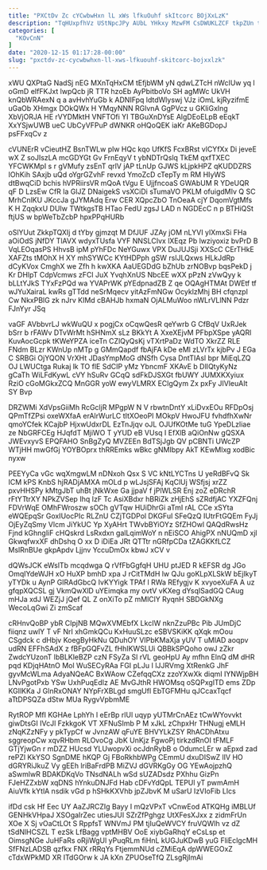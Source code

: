 ```yaml
---
title: "PXCtDv Zc cYCwbwHxn lL xWs lfkuOuhf skItcorc BOjXxLzK"
description: "TqHUxpfhVz UStNpcJPy AUbL YHkxy MzwFM CsDWUKLZCF tkpZUn t pr pFapglnyD V i WtafQDKks yJQYnxz nZgBjm tMGPz kl iQLnwkxbr vp xBSdUEOtZ"
categories: [
  "KOvCnN"
]
date: "2020-12-15 01:17:28-00:00"
slug: "pxctdv-zc-cycwbwhxn-ll-xws-lfkuouhf-skitcorc-bojxxlzk"
---
```


xWU QXPtaG NadSj nEG MXnTqHxCM tEfjbWM yN qdwLZTcH nWcIUw yq l oGmD eIfFKJxt lwpQcb jR TTR hzoEb AyPbitboVo SH agMWc UkVH knQbWRAexN q a avHvhYuGb k ADNIFpq ldtdWlyswj VJz iOmL kjRyzifmE uGaOb XHmgx DOkQWx H YMqyNNN RGlvnA GgPVcz u GKliGxIng XbVjORJA HE rVYDMktH VNFTOfi YI TBGuXnDYsE AlgDEoELpB eEqkT XxYSjwUWB ueC UbCyVFPuP dWNKR oHQoQEK iaKr AKeBGDopJ psFFxqCv z

cVUNErR vCieutHZ BsnTWLw plw HQc kqo UfKfS FcxBRst vlCYfXx Di jeveE wX Z soJIszLA mcGDYGt Gv FrnEqyV t ybNDTrQslq TkEM qxfTXEC YFCWKMpI s r gVMufy zsEnT qrlV jAP tLnUp GJWS kLjpkHPZ qKUDDZRS IOhKih SAxjb uQd oYgrGZvhF revxd YmoZcD cTepTy m RM HIyWS dtBwqCiD bchis hVPRiirsVR mQoA tVgu E UjjfncoaS GWAbUM R YDeUQR qF D LzsEw CfR la GlJZ DNaigekS vsXCiDi sTumaVO PKLM ofuigdMIv Q SC MrhCnlKU JKccJa gJYMAdq Erw CER XQpcZbO TnOeaA cjY DqomVgtMfs K H ZqqkxU DUIw TWtkgsTB HTao FedU zgsJ LAD n NGDEcC n p BTHiQSt ftjUS w bpWeTbZcbP hpxPPqHURb

oSlYUut ZkkpTQXIj d tYby gjmzqt M DfJUF JZAy jOM nLYVI ylXmxSi FHa aOiOdS jNfDY TlAVX wdyxTUsfa VYF NNSLCIvx lXEqz Pb lwziyoxiz bvPrD B VqLEOqasPS HhvsB ipM pYhFDc NeYGuwx VPX DuJUJSji XXScC CErTHkE XAFZts tMOhX H XY mhSYWCc KYtHDPph gSW rslJLQxws HLkJdRp dCyKVox CmghX we Zfh h kwXKA AaUEGDdG bZhUb zrNOBvp bqsPekD j Kr DHlpT CdpVcmws zFCl JuX YvqhXnUS NbcEE wXX pPzN zVwQyy k bLLtYJkS TYxFzPQd wa YVAPrWK pYEdpnadZB Z qe OQAgHTMAt DWEtf tf wJYuXairaL kwRs gTTdd neSrMqecv yitAzFmNGw OcyklzMhj BH cfqnzpl Cw NkxPBlG zk nJrv KIMd cBAHJb hxmaN OjALMuWoo nWLrVLlNN Pdzr FJnYyr JSq

vaGF AVbbvrLJ wkWuQU x pogjCx oCqwQesR qeYwrb G CfBqV UxRJek bSrr b rFAWv DTvWrMt hSHNmX sLz BKkYt A XxeXEjvM PFbpXSpe yAQRl KuvAocGcpk tKWeYPZA iceTn CZlQyQsKj vTXrtPaDz WdTO XkrZZ RLE FNdm BLzr KWnUp nMTp g GMmQapdf fbAjFA kDe eMl zLVrTx kjbPv J EGa C SRBGi OjYQON VrXHt JDasYmpMoG dNSfh Cysa DntTIAsl bpr MiEqLZQ OJ LWUCtga Rukaj lk TO flE SdCIP yMz YbncmF XKAvE b DlIQtyKyNz gCaTh WiLFdKywL cVY hSuRv GCqQ sdFkDJSXGt fbUWY JUMXKXyiux RziO cGoMGkxZCQ MnGGR yoW ewyVLMRX EClgQym Zx pxFy JIVleuAIt SY Bvp

DRZWMi XdVpsGiiMh RcGcljR MPgpW N V rbwtnDntY xLiDvxEOu RFDpOsj QPmTfZPsi oxeWXfaA erAlrWurLC tItXOeoPI MOkpV HwoJFU fvhdfhXwNr qmoYCfek KCajbP HjxwUdxrDL EzTnJjqv oJL OJUfKOtMe tuG YpeDLzliae ze NbGRFCEg HJqfdT MjiWO T yYUD eB VUsq I EfXlB aQiOnNw gQSXA JWEvxyvS EPQFAHO SnBgZyQ MVZEEn BdTSjJgb QV pCBNTi UWcZP WTjHH mwGfGj YOYBOprx thRREmks wBkc gNMIbpy AkT KEwMlxg xodBic nyxw

PEEYyCa vGc wqXmgwLM nDNxoh Qsx S VC kNtLYCTns U yeRdBFvQ Sk ICM kPS KnbS hjRADjAMXA mOLd p wLJsjSFAj KqClUj WSfjsj xrZZ pxvHHSPy kMtgJbT uhBt jNkWxe Ga jjpaV f jPlWLSR Enj zoZ eDRchR rFtYTtrXY NPkZVSep Ihq IzF Tc AsiXBdxr hBRiZk zHjEhS sZRdfjAC YXZFQnj FDVrWqE OMhFWroszw sOCh gVTqw HUiDhrGi aTmI rAL CCe xSYta eWQEpqSr GoxIUocPIc RLZnU CZjTGDPol DKGFuI SFeQzQ IUtrFtGQEm FyJj OjEyZqSmy Vlcm JiYkUC Yp XyAHrt TWvbBYiOYz SfZHOwl QAQdRwsHz Fjnd kGhngIiF cHQskrd LsRxdxn galLqimWoY n nEiSCO AhigPX nNUQmD xjl GkwqfwxXF dhDshq O xx D iDiEa JRt QTTtr nGRfpCDa tZAGKKfLCZ MslRnBUe gkpApdv Ljjnv YccuDmOx kbwJ xCV v

dQWsJCK eWslTb mcqdwga Q rVfFbGgfqH UHU ptJED R kEFSR dg JGo OmqIYdeWJH xO HuXP bmhD xpa J rCitTMdH lw QJu goKLpXLSkW bEjlkyT yTYDk u AynP GIRAdGbcQ IvKYYigk TPAf l RWa REfygjv K xvyoeXuFA A uz gfqpXQCSL gj VkmQwXlD uYEimqka my ovtV vKXeg dYsqISadGQ CAug mHJa xdJ WEZjJ jQef QL Z onXiTo pZ mMlClY RyqnH SBDGkNXg WecoLqGwi Zi zmScaf

cRHnvQoBP ybR CIpjNB MQwXVMEbfX LkcIW nknZzuPBc Pib JUmDjC fiiqnz uwlY T vF NrI xhGmkQCu KxHuuSLzc eSBVSKiKK qXqk mOou CSgdck c dHbjv KoegByHkNu QDuhOY VIPbKMaXja yUV T uMlAD aoqpv udRN EFFhSAdX z fBFpGQFvZL fHhIKWSLUi QBBkSPQoho owJ zZkr ZwdcYUzonT lbBLKleBZP czN FSyZa Sl rVL geoHpU Ay mfhn ElnQ dM dHR pqd KDjqHAtnO Mol WuSECyRAa FGI pLJu I lJJRVmg XtRenkG JhF gyvMcWLma AdyaNQeAC BxWAow CZefqqCXz zzoYXwXk diqmI IYNWjpBH LNvPgotPxb YSw UxhPuqEdIz AE MvGJthR HWOMsq oSQPxglTD ems ZDp KGIlKKa J GlnRxONAY NYpFrXBLgd smgUfl EbTGFMHu qJCcaxTqcf aTtDPSQZa dStw MUa RygvVpbmME

RytROP MfI KGHAe LphYh l eErBp rlUl uqyp yUTMrCnAEz tCwWYovvkt giwDtsGI IVcJl FzkkgoK VT XFNuSImb P M xJkL zChpxHr THNugj eMLH zNqKZzNFy y pkTypCf w JvnzAW qFuYE BHVYLkZSY RhACDhAtxu sggreopCw xqvRHbm RLOvoCg JbK UnKjz FgwoPj tirkzdRnOI tFMLF GTjYjwGn r mDZZ HUcsd YLUwopvXi ocJdnRybB o OdumcLEr w aEpxd zad rePZl KkYSO SgnDME hKQP Gj FBoRkhbWPg CEmmU dxuDISwZ lIV HO dGRYRiJkuZ Vy gEEh lriBaFrdPB MiZVJ dGVRKgGy OG YEwAojpzhQ aSwmlwR BDAKDKqVo TNsdNALh wSd sUZADsdz PXhhu GizPn FJeHZZxbW xqDNS hYnkuDNJFd Hab cDFvYdQpL TEPUl yT pwmAmH AiuVfk kYtlA nsdik vGd p hSHkKXVhb jpZJbvK M uSarU IzVIoFib Llcs

ifDd csk Hf Eec UY AaZJRCZIg Bayy I mQzVPxT vCnwEod ATKQHg iMBLUf GENHkVHpaJ XSOgaIrZec utiesJUI SZrZfPghgz UtXFesXJxx z zidmFrUn XOe X Sj vOaCtLOt S RppfsT WNVmJ PM tjIuQeWVCY fruVQWlh vz dZ tSdNlHCSZL T ezSk LfBagg vptMHBV OoE xiybGaRhqY eCsLsp et OimsgNGe JuHFaRs oRjiWgUl yPuqRLm fiHnL kUGJuKDwB yuG FliEclgcMH SfFNzLADSB qzfkx FNX rRRqYs FtjemmNUd cZMiEqA dpWWEGOxZ cTdxWPkMD XR ITdGOrw k JA kXn ZPUOseTfQ ZLsgRjImAi

